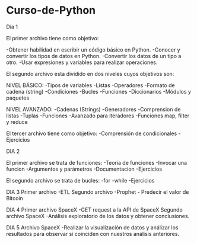 # Curso-de-Python
Día 1

El primer archivo tiene como objetivo:

-Obtener habilidad en escribir un código básico en Python.
-Conocer y convertir los tipos de datos en Python.
-Convertir los datos de un tipo a otro.
-Usar expresiones y variables para realizar operaciones.

El segundo archivo esta dividido en dos niveles cuyos objetivos son:

NIVEL BÁSICO:
-Tipos de variables 
-Listas
-Operadores
-Formato de cadena (string)
-Condiciones
-Bucles
-Funciones
-Diccionarios
-Módulos y paquetes

NIVEL AVANZADO:
-Cadenas (Strings)
-Generadores
-Comprension de listas
-Tuplas 
-Funciones
-Avanzado para iteradores
-Funciones map, filter y reduce

El tercer archivo tiene como objetivo:
-Comprensión de condicionales
-Ejercicios

DIA 2 

El primer archivo se trata de funciones:
 -Teoria de funciones
 -Invocar una funcion
 -Argumentos y parámetros
 -Documentacion
 -Ejercicios

El segundo archivo se trata de bucles:
 -for
 -while
 -Ejercicios
 
DIA 3
Primer archivo
-ETL
Segundo archivo
-Prophet - Predecir el valor de Bitcoin

DIA 4
Primer archivo SpaceX
-GET request a la API de SpaceX
Segundo archivo SpaceX
-Análisis exploratorio de los datos y obtener conclusiones.

DIA 5
Archivo SpaceX
-Realizar la visualización de datos y análizar los resultados para observar si coinciden con nuestros análisis anteriores.
